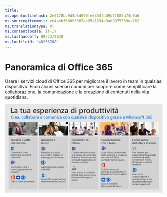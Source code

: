 ```yaml
---
title: ''
ms.openlocfilehash: 2e5178bc9d4b5d096fe6354fdd9d7f583a74d0a6
ms.sourcegitcommit: ee4aebf60893887ae95a1294a9ad8975539ea762
ms.translationtype: MT
ms.contentlocale: it-IT
ms.lasthandoff: 09/23/2020
ms.locfileid: "48233708"
---
```

# <a name="day-in-the-life-with-office-365"></a>Panoramica di Office 365

Usare i servizi cloud di Office 365 per migliorare il lavoro in team in qualsiasi dispositivo.  Ecco alcuni scenari comuni per scoprire come semplificare la collaborazione, la comunicazione e la creazione di contenuti nella vita quotidiana.  

![Panoramica visuale](media/m365day.png)

